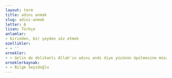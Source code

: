 ```yaml
---
layout: term
title: adını anmak
slug: adini-anmak
letter: A
lisan: Türkçe
anlamlar:
- birinden, bir şeyden söz etmek
ozellikler:
- - ''
ornekler:
- - Gelin de delikanlı Allah'ın adını andı diye yüzünün öpülmesine müsaade eder.
orneklerkaynak:
- - Bilge Seyidoğlu
---
```


